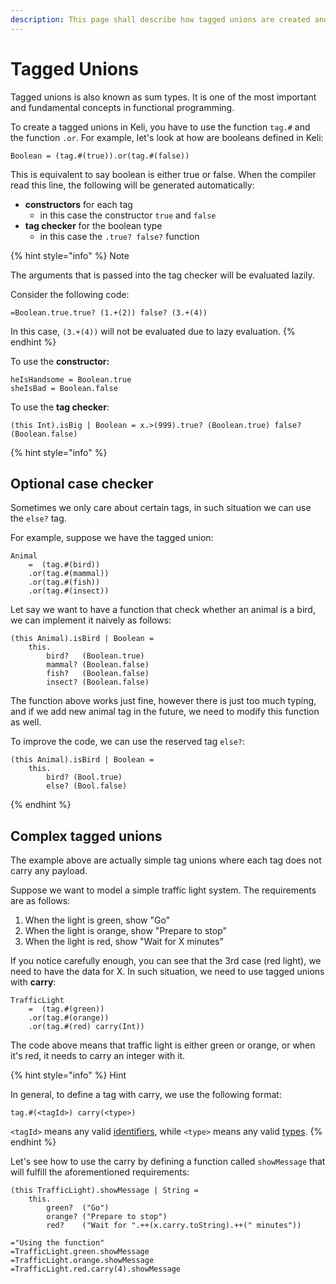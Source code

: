 ```yaml
---
description: This page shall describe how tagged unions are created and used in Keli.
---
```


# Tagged Unions

Tagged unions is also known as sum types. It is one of the most important and fundamental concepts in functional programming.

To create a tagged unions in Keli, you have to use the function `tag.#` and the function `.or`. For example, let's look at how are booleans defined in Keli:

```text
Boolean = (tag.#(true)).or(tag.#(false))
```

This is equivalent to say boolean is either true or false. When the compiler read this line, the following will be generated automatically:

* **constructors** for each tag
  * in this case the constructor `true` and `false`
* **tag checker** for the boolean type
  * in this case the `.true? false?` function

{% hint style="info" %}
Note

The arguments that is passed into the tag checker will be evaluated lazily.

Consider the following code:

```text
=Boolean.true.true? (1.+(2)) false? (3.+(4))
```

In this case, `(3.+(4))` will not be evaluated due to lazy evaluation.
{% endhint %}

To use the **constructor:**

```text
heIsHandsome = Boolean.true
sheIsBad = Boolean.false
```

To use the **tag checker**:

```text
(this Int).isBig | Boolean = x.>(999).true? (Boolean.true) false? (Boolean.false)
```

{% hint style="info" %}
## Optional case checker

Sometimes we only care about certain tags, in such situation we can use the `else?` tag.

For example, suppose we have the tagged union:

```text
Animal 
    =  (tag.#(bird))
    .or(tag.#(mammal))
    .or(tag.#(fish))
    .or(tag.#(insect))
```

Let say we want to have a function that check whether an animal is a bird, we can implement it naively as follows:

```text
(this Animal).isBird | Boolean =
    this.
        bird?   (Boolean.true)
        mammal? (Boolean.false)
        fish?   (Boolean.false)
        insect? (Boolean.false)
```

The function above works just fine, however there is just too much typing, and if we add new animal tag in the future, we need to modify this function as well.

To improve the code, we can use the reserved tag `else?`:

```text
(this Animal).isBird | Boolean = 
    this.
        bird? (Bool.true) 
        else? (Bool.false)
```
{% endhint %}

## Complex tagged unions

The example above are actually simple tag unions where each tag does not carry any payload.

Suppose we want to model a simple traffic light system. The requirements are as follows:

1. When the light is green, show "Go"
2. When the light is orange, show "Prepare to stop"
3. When the light is red, show "Wait for X minutes"

If you notice carefully enough, you can see that the 3rd case \(red light\), we need to have the data for X. In such situation, we need to use tagged unions with **carry**:

```text
TrafficLight 
    =  (tag.#(green))
    .or(tag.#(orange))
    .or(tag.#(red) carry(Int))
```

The code above means that traffic light is either green or orange, or when it's red, it needs to carry an integer with it.

{% hint style="info" %}
Hint

In general, to define a tag with carry, we use the following format:

```text
tag.#(<tagId>) carry(<type>)
```

`<tagId>` means any valid [identifiers](../syntax.md#identifiers), while `<type>` means any valid [types](types.md).
{% endhint %}

Let's see how to use the carry by defining a function called `showMessage` that will fulfill the aforementioned requirements:

```text
(this TrafficLight).showMessage | String = 
    this.
        green?  ("Go")
        orange? ("Prepare to stop")
        red?    ("Wait for ".++(x.carry.toString).++(" minutes"))

="Using the function"
=TrafficLight.green.showMessage
=TrafficLight.orange.showMessage
=TrafficLight.red.carry(4).showMessage
```


